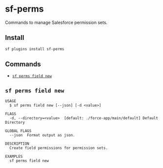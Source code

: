 # sf-perms

Commands to manage Salesforce permission sets.

## Install

```bash
sf plugins install sf-perms
```

## Commands

<!-- commands -->

- [`sf perms field new`](#sf-perms-field-new)

## `sf perms field new`

```
USAGE
  $ sf perms field new [--json] [-d <value>]

FLAGS
  -d, --directory=<value>  [default: ./force-app/main/default] Default Directory

GLOBAL FLAGS
  --json  Format output as json.

DESCRIPTION
  Create field permissions for permission sets.

EXAMPLES
  sf perms field new
```

